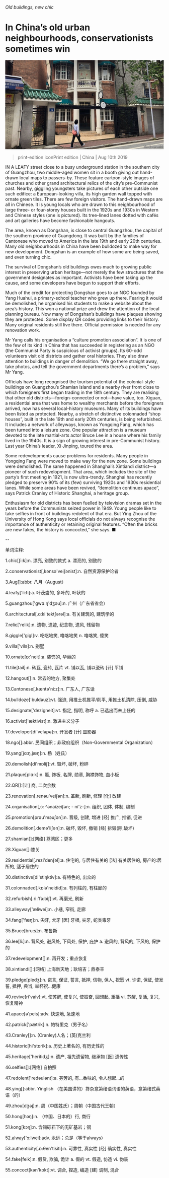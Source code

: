 ###### Old buildings, new chic

# In China’s old urban neighbourhoods, conservationists sometimes win 

![image](images/20190810_CNP502.jpg) 

> print-edition iconPrint edition | China | Aug 10th 2019 

IN A LEAFY street close to a busy underground station in the southern city of Guangzhou, two middle-aged women sit in a booth giving out hand-drawn local maps to passers-by. These feature cartoon-style images of churches and other grand architectural relics of the city’s pre-Communist past. Nearby, giggling youngsters take pictures of each other outside one such edifice: a European-looking villa, its high garden wall topped with ornate green tiles. There are few foreign visitors. The hand-drawn maps are all in Chinese. It is young locals who are drawn to this neighbourhood of large three- or four-storey houses built in the 1920s and 1930s in Western and Chinese styles (one is pictured). Its tree-lined lanes dotted with cafés and art galleries have become fashionable hangouts. 

The area, known as Dongshan, is close to central Guangzhou, the capital of the southern province of Guangdong. It was built by the families of Cantonese who moved to America in the late 19th and early 20th centuries. Many old neighbourhoods in China have been bulldozed to make way for new development. Dongshan is an example of how some are being saved, and even turning chic. 

The survival of Dongshan’s old buildings owes much to growing public interest in preserving urban heritage—not merely the few structures that the government designates as important. Activists have been taking up the cause, and some developers have begun to support their efforts. 

Much of the credit for protecting Dongshan goes to an NGO founded by Yang Huahui, a primary-school teacher who grew up there. Fearing it would be demolished, he organised his students to make a website about the area’s history. This won a national prize and drew the attention of the local planning bureau. Now many of Dongshan’s buildings have plaques showing they are protected. Some display QR codes providing links to their history. Many original residents still live there. Official permission is needed for any renovation work. 

Mr Yang calls his organisation a “culture promotion association”. It is one of the few of its kind in China that has succeeded in registering as an NGO (the Communist Party is suspicious of activist groups). Its 60-odd volunteers visit old districts and gather oral histories. They also draw attention to buildings in danger of demolition. “We go there straight away, take photos, and tell the government departments there’s a problem,” says Mr Yang. 

Officials have long recognised the tourism potential of the colonial-style buildings on Guangzhou’s Shamian island and a nearby river front close to which foreigners first began trading in the 18th century. They are realising that other old districts—foreign-connected or not—have value, too. Xiguan, a residential area that was home to wealthy merchants before the foreigners arrived, now has several local-history museums. Many of its buildings have been listed as protected. Nearby, a stretch of distinctive colonnaded “shop houses”, built in the late 19th and early 20th centuries, is being refurbished. It includes a network of alleyways, known as Yongqing Fang, which has been turned into a leisure zone. One popular attraction is a museum devoted to the late martial-arts actor Bruce Lee in a house where his family lived in the 1940s. It is a sign of growing interest in pre-Communist history. Last year China’s leader, Xi Jinping, toured the area. 

Some redevelopments cause problems for residents. Many people in Yongqing Fang were moved to make way for the new zone. Some buildings were demolished. The same happened in Shanghai’s Xintiandi district—a pioneer of such redevelopment. That area, which includes the site of the party’s first meeting in 1921, is now ultra-trendy. Shanghai has recently pledged to preserve 90% of its (few) surviving 1920s and 1930s residential lanes. While some areas have been revived, “demolition continues apace”, says Patrick Cranley of Historic Shanghai, a heritage group. 

Enthusiasm for old districts has been fuelled by television dramas set in the years before the Communists seized power in 1949. Young people like to take selfies in front of buildings redolent of that era. But Ying Zhou of the University of Hong Kong says local officials do not always recognise the importance of authenticity or retaining original features. “Often the bricks are new fakes, the history is concocted,” she says. ■ 

-- 

 单词注释:

1.chic[ʃi:k]:n. 漂亮, 别致的款式 a. 漂亮的, 别致的 

2.conservationist[,kәnsә'veiʃәnist]:n. 自然资源保护论者 

3.Aug[]:abbr. 八月（August） 

4.leafy['li:fi]:a. 叶茂盛的, 多叶的, 叶状的 

5.guangzhou['ɡwɑ:ŋ'dʒəu]:n. 广州（广东省省会） 

6.architectural[.ɑ:ki'tektʃәrәl]:a. 有关建筑的, 建筑学的 

7.relic['relik]:n. 遗物, 遗迹, 纪念物, 遗风, 残留物 

8.giggle['gigl]:v. 吃吃地笑, 咯咯地笑 n. 咯咯笑, 傻笑 

9.villa['vilә]:n. 别墅 

10.ornate[ɒ:'neit]:a. 装饰的, 华丽的 

11.tile[tail]:n. 砖瓦, 瓷砖, 瓦片 vt. 铺以瓦, 铺以瓷砖 [计] 平铺 

12.hangout[]:n. 常去的地方, 聚集处 

13.Cantonese[.kæntә'ni:z]:n. 广东人, 广东话 

14.bulldoze['buldәuz]:vt. 强迫, 用推土机推平/削平, 用推土机清除, 压倒, 威胁 

15.designate['dezigneit]:vt. 指定, 指明, 称呼 a. 已选出而未上任的 

16.activist['æktivist]:n. 激进主义分子 

17.developer[di'velәpә]:n. 开发者 [计] 显影器 

18.ngo[]:abbr. 民间组织；非政府组织（Non-Governmental Organization） 

19.yang[jɑ:ŋ,jæŋ]:n. 杨（姓氏） 

20.demolish[di'mɒliʃ]:vt. 毁坏, 破坏, 粉碎 

21.plaque[plɑ:k]:n. 匾, 饰板, 名牌, 勋章, 胸襟饰物, 血小板 

22.QR[]:[计] 商, 二次余数 

23.renovation[.renәu'veiʃәn]:n. 革新, 刷新, 修理 [化] 改建 

24.organisation[,ɔ: ^әnaizeiʃən; - ni'z-]:n. 组织, 团体, 体制, 编制 

25.promotion[prәu'mәuʃәn]:n. 晋级, 创建, 增进 [经] 推广, 推销, 促进 

26.demolition[.demә'liʃәn]:n. 破坏, 毁坏, 撤销 [经] 拆毁(除,破坏) 

27.shamian[]:[网络] 荔湾区；更多 

28.Xiguan[]:膝关 

29.residential[.rezi'denʃәl]:a. 住宅的, 与居住有关的 [法] 有关居住的, 房产的:居所的, 适于居住的 

30.distinctive[di'stiŋktiv]:a. 有特色的, 出众的 

31.colonnaded[.kɒlә'neidid]:a. 有列柱的, 有柱廊的 

32.refurbish[.ri:'fә:biʃ]:vt. 再磨光, 刷新 

33.alleyway['æliwei]:n. 小巷, 窄街, 走廊 

34.fang['fæŋ]:n. 尖牙, 犬牙 [医] 牙根, 尖牙, 蛇类毒牙 

35.Bruce[bru:s]:n. 布鲁斯 

36.lee[li:]:n. 背风处, 避风处, 下风处, 保护, 庇护 a. 避风的, 背风的, 下风的, 保护的 

37.redevelopment[]:n. 再开发；重点恢复 

38.xintiandi[]:[网络] 上海新天地；耿培吉；鼎泰丰 

39.pledge[pledʒ]:n. 诺言, 保证, 誓言, 抵押, 信物, 保人, 祝愿 vt. 许诺, 保证, 使发誓, 抵押, 典当, 举杯祝...健康 

40.revive[ri'vaiv]:vt. 使苏醒, 使复兴, 使振奋, 回想起, 重播 vi. 苏醒, 复活, 复兴, 恢复精神 

41.apace[ә'peis]:adv. 快速地, 急速地 

42.patrick['pætrik]:n. 帕特里克（男子名） 

43.Cranley[]:n. (Cranley)人名；(英)克兰利 

44.historic[hi'stɒrik]:a. 历史上著名的, 有历史性的 

45.heritage['heritidʒ]:n. 遗产, 祖先遗留物, 继承物 [医] 遗传性 

46.selfies[]:[网络] 自拍照 

47.redolent['redәulәnt]:a. 芬芳的, 有...香味的, 令人想起...的 

48.ying[]:abbr. Yinglish （在美国讲的）搀杂意第绪语词语的英语，意第绪式英语（的） 

49.zhou[dʒәj]:n. 周（中国姓氏）；周朝（中国古代王朝） 

50.hong[hɔŋ]:n. （中国、日本的）行, 商行 

51.kong[kɔŋ]:n. 含锡砾石下的无矿基岩；钢 

52.alway['ɔ:lwei]:adv. 永远；总是（等于always） 

53.authenticity[.ɒ:θen'tisiti]:n. 可靠性, 真实性 [经] 确实性, 真实性 

54.fake[feik]:n. 假货, 欺骗, 诡计 a. 假的 vt. 假造, 仿造 vi. 伪装 

55.concoct[kәn'kɒkt]:vt. 调合, 捏造, 编造 [建] 调制, 混合 

